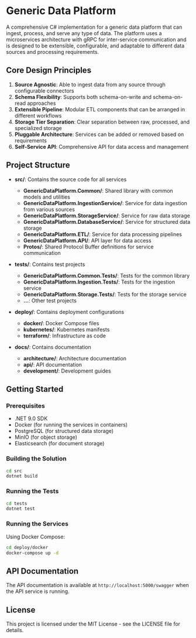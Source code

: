 # Generic Data Platform

A comprehensive C# implementation for a generic data platform that can ingest, process, and serve any type of data. The platform uses a microservices architecture with gRPC for inter-service communication and is designed to be extensible, configurable, and adaptable to different data sources and processing requirements.

## Core Design Principles

1. **Source Agnostic**: Able to ingest data from any source through configurable connectors
2. **Schema Flexibility**: Supports both schema-on-write and schema-on-read approaches
3. **Extensible Pipeline**: Modular ETL components that can be arranged in different workflows
4. **Storage Tier Separation**: Clear separation between raw, processed, and specialized storage
5. **Pluggable Architecture**: Services can be added or removed based on requirements
6. **Self-Service API**: Comprehensive API for data access and management

## Project Structure

- **src/**: Contains the source code for all services
  - **GenericDataPlatform.Common/**: Shared library with common models and utilities
  - **GenericDataPlatform.IngestionService/**: Service for data ingestion from various sources
  - **GenericDataPlatform.StorageService/**: Service for raw data storage
  - **GenericDataPlatform.DatabaseService/**: Service for structured data storage
  - **GenericDataPlatform.ETL/**: Service for data processing pipelines
  - **GenericDataPlatform.API/**: API layer for data access
  - **Protos/**: Shared Protocol Buffer definitions for service communication

- **tests/**: Contains test projects
  - **GenericDataPlatform.Common.Tests/**: Tests for the common library
  - **GenericDataPlatform.Ingestion.Tests/**: Tests for the ingestion service
  - **GenericDataPlatform.Storage.Tests/**: Tests for the storage service
  - **...**: Other test projects

- **deploy/**: Contains deployment configurations
  - **docker/**: Docker Compose files
  - **kubernetes/**: Kubernetes manifests
  - **terraform/**: Infrastructure as code

- **docs/**: Contains documentation
  - **architecture/**: Architecture documentation
  - **api/**: API documentation
  - **development/**: Development guides

## Getting Started

### Prerequisites

- .NET 9.0 SDK
- Docker (for running the services in containers)
- PostgreSQL (for structured data storage)
- MinIO (for object storage)
- Elasticsearch (for document storage)

### Building the Solution

```bash
cd src
dotnet build
```

### Running the Tests

```bash
cd tests
dotnet test
```

### Running the Services

Using Docker Compose:

```bash
cd deploy/docker
docker-compose up -d
```

## API Documentation

The API documentation is available at `http://localhost:5000/swagger` when the API service is running.

## License

This project is licensed under the MIT License - see the LICENSE file for details.
